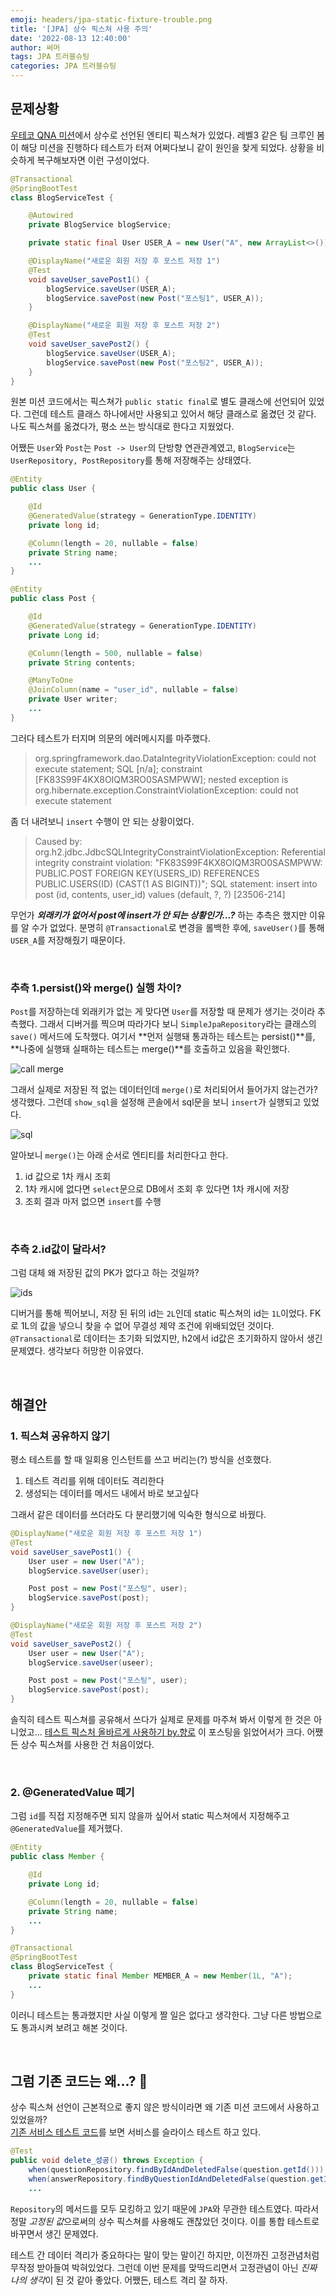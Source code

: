 ```yaml
---
emoji: headers/jpa-static-fixture-trouble.png
title: '[JPA] 상수 픽스쳐 사용 주의'
date: '2022-08-13 12:40:00'
author: 써머
tags: JPA 트러블슈팅
categories: JPA 트러블슈팅
---
```


## 문제상황  

[우테코 QNA 미션](https://github.com/woowacourse/jwp-qna)에서 상수로 선언된 엔티티 픽스쳐가 있었다. 레벨3 같은 팀 크루인 봄이 해당 미션을 진행하다 테스트가 터져 어쩌다보니 같이 원인을 찾게 되었다. 상황을 비슷하게 복구해보자면 이런 구성이었다.  <!--more-->

```java
@Transactional
@SpringBootTest
class BlogServiceTest {

    @Autowired
    private BlogService blogService;

    private static final User USER_A = new User("A", new ArrayList<>());

    @DisplayName("새로운 회원 저장 후 포스트 저장 1")
    @Test
    void saveUser_savePost1() {
        blogService.saveUser(USER_A);
        blogService.savePost(new Post("포스팅1", USER_A));
    }

    @DisplayName("새로운 회원 저장 후 포스트 저장 2")
    @Test
    void saveUser_savePost2() {
        blogService.saveUser(USER_A);
        blogService.savePost(new Post("포스팅2", USER_A));
    }
}
```  

원본 미션 코드에서는 픽스쳐가 `public static final`로 별도 클래스에 선언되어 있었다. 그런데 테스트 클래스 하나에서만 사용되고 있어서 해당 클래스로 옮겼던 것 같다. 나도 픽스쳐를 옮겼다가, 평소 쓰는 방식대로 한다고 지웠었다.  

어쨌든 `User`와 `Post`는 `Post -> User`의 단방향 연관관계였고, `BlogService`는 `UserRepository, PostRepository`를 통해 저장해주는 상태였다.  


```java
@Entity
public class User {

    @Id
    @GeneratedValue(strategy = GenerationType.IDENTITY)
    private long id;

    @Column(length = 20, nullable = false)
    private String name;
    ...
}

@Entity
public class Post {

    @Id
    @GeneratedValue(strategy = GenerationType.IDENTITY)
    private Long id;

    @Column(length = 500, nullable = false)
    private String contents;

    @ManyToOne
    @JoinColumn(name = "user_id", nullable = false)
    private User writer;
    ...
}
```

그러다 테스트가 터지며 의문의 에러메시지를 마주했다.  

> org.springframework.dao.DataIntegrityViolationException: could not execute statement; SQL [n/a]; constraint [FK83S99F4KX8OIQM3RO0SASMPWW]; nested exception is org.hibernate.exception.ConstraintViolationException: could not execute statement    

좀 더 내려보니 `insert` 수행이 안 되는 상황이었다.  

> Caused by: org.h2.jdbc.JdbcSQLIntegrityConstraintViolationException: Referential integrity constraint violation: "FK83S99F4KX8OIQM3RO0SASMPWW: PUBLIC.POST FOREIGN KEY(USERS_ID) REFERENCES PUBLIC.USERS(ID) (CAST(1 AS BIGINT))"; SQL statement:
> insert into post (id, contents, user_id) values (default, ?, ?) [23506-214]
 
무언가 ***외래키가 없어서 post에 insert가 안 되는 상황인가...?*** 하는 추측은 했지만 이유를 알 수가 없었다. 분명히 `@Transactional`로 변경을 롤백한 후에, `saveUser()`를 통해 `USER_A`를 저장해줬기 때문이다.  

<br>

### 추측 1.persist()와 merge() 실행 차이?    

`Post`를 저장하는데 외래키가 없는 게 맞다면 `User`를 저장할 때 문제가 생기는 것이라 추측했다. 그래서 디버거를 찍으며 따라가다 보니 `SimpleJpaRepository`라는 클래스의 `save()` 메서드에 도착했다. 여기서 **먼저 실행돼 통과하는 테스트는 persist()**를, **나중에 실행돼 실패하는 테스트는 merge()**를 호출하고 있음을 확인했다.  

![call merge](merge.png)  

그래서 실제로 저장된 적 없는 데이터인데 `merge()`로 처리되어서 들어가지 않는건가? 생각했다. 그런데 `show_sql`을 설정해 콘솔에서 sql문을 보니 `insert`가 실행되고 있었다.  

![sql](sql.png)  

알아보니 `merge()`는 아래 순서로 엔티티를 처리한다고 한다.  

1. id 값으로 1차 캐시 조회  
2. 1차 캐시에 없다면 `select`문으로 DB에서 조회 후 있다면 1차 캐시에 저장  
3. 조회 결과 마저 없으면 `insert`를 수행  

<br>

### 추측 2.id값이 달라서?  

그럼 대체 왜 저장된 값의 PK가 없다고 하는 것일까?  

![ids](different_ids.png)  

디버거를 통해 찍어보니, 저장 된 뒤의 id는 `2L`인데 static 픽스쳐의 id는 `1L`이었다. FK로 1L의 값을 넣으니 찾을 수 없어 무결성 제약 조건에 위배되었던 것이다. `@Transactional`로 데이터는 초기화 되었지만, h2에서 id값은 초기화하지 않아서 생긴 문제였다. 생각보다 허망한 이유였다.  

<br>

## 해결안  

### 1. 픽스쳐 공유하지 않기  

평소 테스트를 할 때 일회용 인스턴트를 쓰고 버리는(?) 방식을 선호했다.  

1. 테스트 격리를 위해 데이터도 격리한다   
2. 생성되는 데이터를 메서드 내에서 바로 보고싶다  

그래서 같은 데이터를 쓰더라도 다 분리했기에 익숙한 형식으로 바꿨다.  

```java
@DisplayName("새로운 회원 저장 후 포스트 저장 1")
@Test
void saveUser_savePost1() {
    User user = new User("A");
    blogService.saveUser(user);

    Post post = new Post("포스팅", user);
    blogService.savePost(post);
}

@DisplayName("새로운 회원 저장 후 포스트 저장 2")
@Test
void saveUser_savePost2() {
    User user = new User("A");
    blogService.saveUser(useer);

    Post post = new Post("포스팅", user);
    blogService.savePost(post);
}
```  

솔직히 테스트 픽스쳐를 공유해서 쓰다가 실제로 문제를 마주쳐 봐서 이렇게 한 것은 아니었고... [테스트 픽스처 올바르게 사용하기 by.향로](https://jojoldu.tistory.com/611) 이 포스팅을 읽었어서가 크다. 어쨌든 상수 픽스쳐를 사용한 건 처음이었다.  

<br>  

### 2. @GeneratedValue 떼기  

그럼 `id`를 직접 지정해주면 되지 않을까 싶어서 static 픽스쳐에서 지정해주고 `@GeneratedValue`를 제거했다.  

```java
@Entity
public class Member {

    @Id
    private Long id;

    @Column(length = 20, nullable = false)
    private String name;
    ...
}

@Transactional
@SpringBootTest
class BlogServiceTest {
    private static final Member MEMBER_A = new Member(1L, "A");
    ...
}
```

이러니 테스트는 통과했지만 사실 이렇게 짤 일은 없다고 생각한다. 그냥 다른 방법으로도 통과시켜 보려고 해본 것이다.    

<br>

## 그럼 기존 코드는 왜...? 🤔  

상수 픽스쳐 선언이 근본적으로 좋지 않은 방식이라면 왜 기존 미션 코드에서 사용하고 있었을까?  
[기존 서비스 테스트 코드](https://github.com/woowacourse/jwp-qna/blob/main/src/test/java/qna/service/QnaServiceTest.java)를 보면 서비스를 슬라이스 테스트 하고 있다. 

```java
@Test
public void delete_성공() throws Exception {
    when(questionRepository.findByIdAndDeletedFalse(question.getId())).thenReturn(Optional.of(question));
    when(answerRepository.findByQuestionIdAndDeletedFalse(question.getId())).thenReturn(Arrays.asList(answer));
    ...
```

`Repository`의 메서드를 모두 모킹하고 있기 때문에 `JPA`와 무관한 테스트였다. 따라서 정말 *고정된 값*으로써의 상수 픽스쳐를 사용해도 괜찮았던 것이다. 이를 통합 테스트로 바꾸면서 생긴 문제였다.  

테스트 간 데이터 격리가 중요하다는 말이 맞는 말이긴 하지만, 이전까진 고정관념처럼 무작정 받아들여 박혀있었다. 그런데 이번 문제를 맞딱드리면서 고정관념이 아닌 *진짜 나의 생각*이 된 것 같아 좋았다. 어쨌든, 테스트 격리 잘 하자.  

<br>

```toc
```